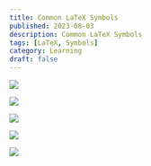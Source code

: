 ```yaml
---
title: Common LaTeX Symbols
published: 2023-08-03
description: Common LaTeX Symbols
tags: [LaTeX, Symbols]
category: Learning
draft: false
---
```


![](https://cdn.nlark.com/yuque/0/2022/png/25825898/1667053306362-05f3a5d3-4f44-4a45-a23c-95f4159e2dfc.png)

![](https://cdn.nlark.com/yuque/0/2022/png/25825898/1667053315181-03140747-f90d-4ba0-b1c2-853056fb4020.png)

![](https://cdn.nlark.com/yuque/0/2022/png/25825898/1667053325142-8926f61e-8d39-4581-8a9a-90073eb570cc.png)

![](https://cdn.nlark.com/yuque/0/2022/png/25825898/1667053331169-df57dc70-230e-42c0-8af2-37c0f780a4e4.png)

![](https://cdn.nlark.com/yuque/0/2022/png/25825898/1667053336281-da5e0ca6-2805-42ef-aea3-9009b50bf3bc.png)
